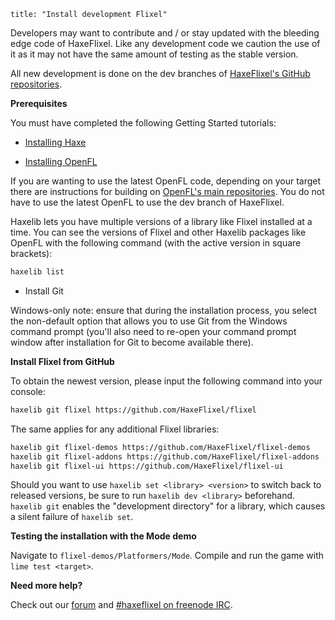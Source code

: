 ```
title: "Install development Flixel"
```

Developers may want to contribute and / or stay updated with the bleeding edge code of HaxeFlixel. Like any development code we caution the use of it as it may not have the same amount of testing as the stable version.

All new development is done on the dev branches of [HaxeFlixel's GitHub repositories](https://github.com/HaxeFlixel).

**Prerequisites**

You must have completed the following Getting Started tutorials:

* [Installing Haxe](http://haxeflixel.com/documentation/install-haxe)

* [Installing OpenFL](http://haxeflixel.com/documentation/install-openfl/)

If you are wanting to use the latest OpenFL code, depending on your target there are instructions for building on [OpenFL's main repositories](https://github.com/openfl/openfl#development-build). You do not have to use the latest OpenFL to use the dev branch of HaxeFlixel.

Haxelib lets you have multiple versions of a library like Flixel installed at a time. You can see the versions of Flixel and other Haxelib packages like OpenFL with the following command (with the active version in square brackets):

``` bash
haxelib list
```

* Install Git

Windows-only note: ensure that during the installation process, you select the non-default option that allows you to use Git from the Windows command prompt (you'll also need to re-open your command prompt window after installation for Git to become available there).

**Install Flixel from GitHub**

To obtain the newest version, please input the following command into your console:

``` bash
haxelib git flixel https://github.com/HaxeFlixel/flixel
```

The same applies for any additional Flixel libraries:

``` bash
haxelib git flixel-demos https://github.com/HaxeFlixel/flixel-demos
haxelib git flixel-addons https://github.com/HaxeFlixel/flixel-addons
haxelib git flixel-ui https://github.com/HaxeFlixel/flixel-ui
```

Should you want to use `haxelib set <library> <version>` to switch back to released versions, be sure to run `haxelib dev <library>` beforehand. `haxelib git` enables the "development directory" for a library, which causes a silent failure of `haxelib set`.

**Testing the installation with the Mode demo**

Navigate to `flixel-demos/Platformers/Mode`. Compile and run the game with `lime test <target>`.

**Need more help?**

Check out our [forum](http://forum.haxeflixel.com/) and [#haxeflixel on freenode IRC](irc://chat.freenode.net/#haxeflixel).
